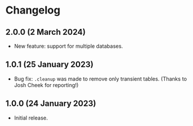 # Changelog

## 2.0.0 (2 March 2024)

- New feature: support for multiple databases.

## 1.0.1 (25 January 2023)

- Bug fix: `.cleanup` was made to remove only transient tables. (Thanks to
  Josh Cheek for reporting!)

## 1.0.0 (24 January 2023)

- Initial release.

